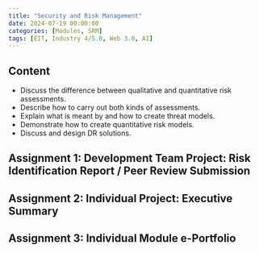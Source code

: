 ```yaml
---
title: "Security and Risk Management"
date: 2024-07-19 00:00:00
categories: [Modules, SRM]
tags: [EIT, Industry 4/5.0, Web 3.0, AI]
---
```


## Content

* Discuss the difference between qualitative and quantitative risk assessments.
* Describe how to carry out both kinds of assessments.
* Explain what is meant by and how to create threat models.
* Demonstrate how to create quantitative risk models.
* Discuss and design DR solutions.


## Assignment 1: Development Team Project: Risk Identification Report / Peer Review Submission



## Assignment 2: Individual Project: Executive Summary



## Assignment 3: Individual Module e-Portfolio

